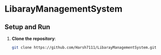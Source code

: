 # LibarayManagementSystem

## Setup and Run

1. **Clone the repository**:
   ```bash
   git clone https://github.com/Harsh7111/LibarayManagementSystem.git
   
